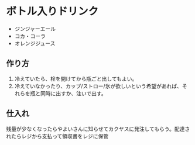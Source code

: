 # ボトル入りドリンク

* ジンジャーエール
* コカ・コーラ
* オレンジジュース

## 作り方

1. 冷えていたら、栓を開けてから瓶ごと出してもよい。
2. 冷えていなかったり、カップ/ストロー/氷が欲しいという希望があれば、それらを瓶と同時に出すか、注いで出す。

## 仕入れ

残量が少なくなったらやよいさんに知らせてカクヤスに発注してもらう。配達されたらレジから支払って領収書をレジに保管

